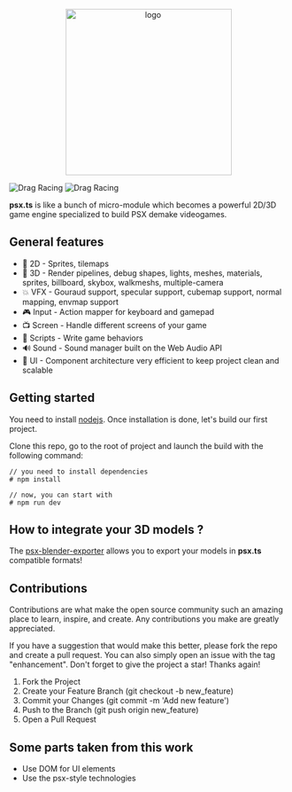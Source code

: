 <p align="center">
    <img src="https://sprightly-beijinho.netlify.app/assets/images/logo-9849da864a27064e12d65e3ceffb5488.jpg" alt="logo" width="300"/>
</p>

![Drag Racing](https://img.shields.io/badge/lang-typescript-f39f37) ![Drag Racing](https://img.shields.io/badge/version-2.0.0-blue)

**psx.ts** is like a bunch of micro-module which becomes a powerful 2D/3D game engine specialized to build PSX demake videogames.    

## General features
- 🧊 2D - Sprites, tilemaps
- 🧊 3D - Render pipelines, debug shapes, lights, meshes, materials, sprites, billboard, skybox, walkmeshs, multiple-camera
- 💥 VFX - Gouraud support, specular support, cubemap support, normal mapping, envmap support
- 🎮 Input - Action mapper for keyboard and gamepad
- 📺 Screen - Handle different screens of your game
- 📜 Scripts - Write game behaviors
- 🔊 Sound - Sound manager built on the Web Audio API
- 🎨 UI - Component architecture very efficient to keep project clean and scalable

## Getting started
You need to install [nodejs](https://nodejs.org/en/download/). 
Once installation is done, let's build our first project.     

Clone this repo, go to the root of project and launch the build with the following command:
```
// you need to install dependencies
# npm install

// now, you can start with
# npm run dev
```

## How to integrate your 3D models ?
The [psx-blender-exporter](https://github.com/Anuban-corp/psx-blender-exporter) allows you to export your models in **psx.ts** compatible formats!

## Contributions
Contributions are what make the open source community such an amazing place to learn, inspire, and create. Any contributions you make are greatly appreciated.

If you have a suggestion that would make this better, please fork the repo and create a pull request. You can also simply open an issue with the tag "enhancement". Don't forget to give the project a star! Thanks again!    

1. Fork the Project
2. Create your Feature Branch (git checkout -b new_feature)
3. Commit your Changes (git commit -m 'Add new feature')
4. Push to the Branch (git push origin new_feature)
5. Open a Pull Request

## Some parts taken from this work
- Use DOM for UI elements
- Use the psx-style technologies
